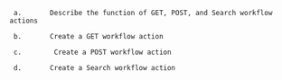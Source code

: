
     a.       Describe the function of GET, POST, and Search workflow actions
     
     b.       Create a GET workflow action
     
     c.        Create a POST workflow action
     
     d.       Create a Search workflow action
